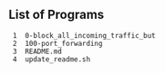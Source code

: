 ## List of Programs

     1	0-block_all_incoming_traffic_but
     2	100-port_forwarding
     3	README.md
     4	update_readme.sh

